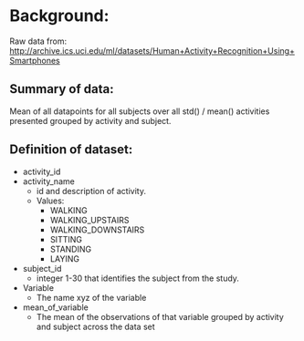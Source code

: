 # Background:
Raw data from: http://archive.ics.uci.edu/ml/datasets/Human+Activity+Recognition+Using+Smartphones

## Summary of data:
Mean of all datapoints for all subjects over all std() / mean() activities presented grouped by activity and subject.

## Definition of dataset:
* activity_id
* activity_name
  * id and description of activity.
  * Values:
    * WALKING
    * WALKING_UPSTAIRS
    * WALKING_DOWNSTAIRS
    * SITTING
    * STANDING
    * LAYING
* subject_id
  * integer 1-30 that identifies the subject from the study.
* Variable
  * The name xyz of the variable
* mean_of_variable
  * The mean of the observations of that variable grouped by activity and subject across the data set



